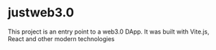 # justweb3.0
This project is an entry point to a web3.0 DApp. It was built with Vite.js, React and other modern technologies
